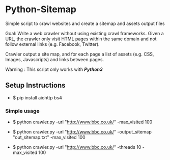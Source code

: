 # Python-Sitemap

Simple script to crawl websites and create a sitemap and assets output files

Goal:
Write a web crawler without using existing crawl frameworks.
Given a URL, the crawler only visit HTML pages within the same
domain and not follow external links (e.g. Facebook, Twitter).

Crawler output a site map, and for each page a list of assets (e.g. CSS, Images,
Javascripts) and links between pages.

Warning : This script only works with ***Python3***

## Setup Instructions
- $ pip install aiohttp bs4

### Simple usage

- $ python crawler.py -url "http://www.bbc.co.uk/" -max_visited 100

- $ python crawler.py -url "http://www.bbc.co.uk/" -output_sitemap "out_sitemap.txt" -max_visited 100

- $ python crawler.py -url "http://www.bbc.co.uk/" -threads 10 -max_visited 100